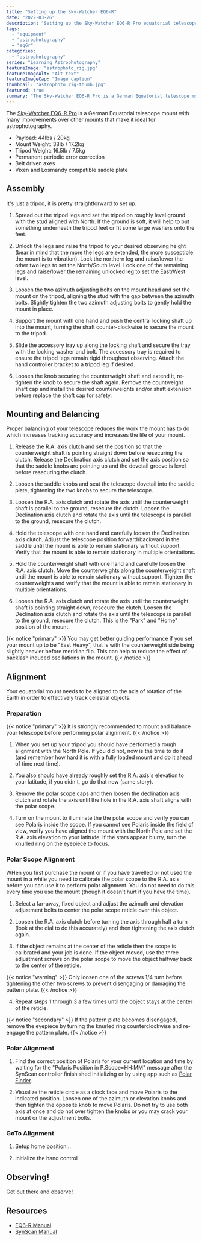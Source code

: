 ```yaml
---
title: "Setting up the Sky-Watcher EQ6-R"
date: "2022-03-26"
description: "Setting up the Sky-Watcher EQ6-R Pro equatorial telescope mount"
tags:
  - "equipment"
  - "astrophotography"
  - "eq6r"
categories:
  - "astrophotography"
series: "Learning Astrophotography"
featureImage: "astrophoto_rig.jpg"
featureImageAlt: "Alt text"
featureImageCap: "Image caption"
thumbnail: "astrophoto_rig-thumb.jpg"
featured: true
summary: "The Sky-Watcher EQ6-R Pro is a German Equatorial telescope mount with many improvements over other mounts that make it ideal for astrophotography."
---
```


The [Sky-Watcher EQ6-R Pro](https://www.skywatcherusa.com/products/eq6-r-pro) is a German Equatorial telescope mount with many improvements over other mounts that make it ideal for astrophotography.

- Payload: 44lbs / 20kg
- Mount Weight: 38lb / 17.2kg
- Tripod Weight: 16.5lb / 7.5kg
- Permanent periodic error correction
- Belt driven axes
- Vixen and Losmandy compatible saddle plate

## Assembly

It's just a tripod, it is pretty straightforward to set up.

1. Spread out the tripod legs and set the tripod on roughly level ground with the stud aligned with North.
If the ground is soft, it will help to put something underneath the tripod feet or fit some large washers onto the feet.

2. Unlock the legs and raise the tripod to your desired observing height (bear in mind that the more the legs are extended, the more susceptible the mount is to vibration).
Lock the northern leg and raise/lower the other two legs to set the North/South level.
Lock one of the remaining legs and raise/lower the remaining unlocked leg to set the East/West level.

3. Loosen the two azimuth adjusting bolts on the mount head and set the mount on the tripod, aligning the stud with the gap between the azimuth bolts.
Slightly tighten the two azimuth adjusting bolts to gently hold the mount in place.

4. Support the mount with one hand and push the central locking shaft up into the mount, turning the shaft counter-clockwise to secure the mount to the tripod.

5. Slide the accessory tray up along the locking shaft and secure the tray with the locking washer and bolt.
The accessory tray is required to ensure the tripod legs remain rigid throughout observing.
Attach the hand controller bracket to a tripod leg if desired.

6. Loosen the knob securing the counterweight shaft and extend it, re-tighten the knob to secure the shaft again.
Remove the countweight shaft cap and install the desired counterweights and/or shaft extension before replace the shaft cap for safety.

## Mounting and Balancing

Proper balancing of your telescope reduces the work the mount has to do which increases tracking accuracy and increases the life of your mount.

1. Release the R.A. axis clutch and set the position so that the counterweight shaft is pointing straight down before resecuring the clutch.
Release the Declination axis clutch and set the axis position so that the saddle knobs are pointing up and the dovetail groove is level before resecuring the clutch.

2. Loosen the saddle knobs and seat the telescope dovetail into the saddle plate, tightening the two knobs to secure the telescope.

3. Loosen the R.A. axis clutch and rotate the axis until the counterweight shaft is parallel to the ground, resecure the clutch.
Loosen the Declination axis clutch and rotate the axis until the telescope is parallel to the ground, resecure the clutch.

4. Hold the telescope with one hand and carefully loosen the Declination axis clutch.
Adjust the telescope position forward/backward in the saddle until the mount is able to remain stationary without support.
Verify that the mount is able to remain stationary in multiple orientations.

5. Hold the counterweight shaft with one hand and carefully loosen the R.A. axis clutch.
Move the counterweights along the counterweight shaft until the mount is able to remain stationary without support.
Tighten the counterweights and verify that the mount is able to remain stationary in multiple orientations.

5. Loosen the R.A. axis clutch and rotate the axis until the counterweight shaft is pointing straight down, resecure the clutch.
Loosen the Declination axis clutch and rotate the axis until the telescope is parallel to the ground, resecure the clutch.
This is the "Park" and "Home" position of the mount.

{{< notice "primary" >}}
You may get better guiding performance if you set your mount up to be "East Heavy", that is with the counterweight side being slightly heavier before meridian flip.
This can help to reduce the effect of backlash induced oscillations in the mount.
{{< /notice >}}

## Alignment

Your equatorial mount needs to be aligned to the axis of rotation of the Earth in order to effectively track celestial objects.

### Preparation

{{< notice "primary" >}}
It is strongly recommended to mount and balance your telescope before performing polar alignment.
{{< /notice >}}

1. When you set up your tripod you should have performed a rough alignment with the North Pole.
If you did not, now is the time to do it (and remember how hard it is with a fully loaded mount and do it ahead of time next time).

2. You also should have already roughly set the R.A. axis's elevation to your latitude, if you didn't, go do that now (same story).

3. Remove the polar scope caps and then loosen the declination axis clutch and rotate the axis until the hole in the R.A. axis shaft aligns with the polar scope.

4. Turn on the mount to illuminate the the polar scope and verify you can see Polaris inside the scope. If you cannot see Polaris inside the field of view, verify you have aligned the mount with the North Pole and set the R.A. axis elevation to your latitude. If the stars appear blurry, turn the knurled ring on the eyepiece to focus.

### Polar Scope Alignment

WHen you first purchase the mount or if you have travelled or not used the mount in a while you need to calibrate the polar scope to the R.A. axis before you can use it to perform polar alignment.
You do not need to do this every time you use the mount (though it doesn't hurt if you have the time).

1. Select a far-away, fixed object and adjust the azimuth and elevation adjustment bolts to center the polar scope reticle over this object.

2. Loosen the R.A. axis clutch before turning the axis through half a turn (look at the dial to do this accurately) and then tightening the axis clutch again.

3. If the object remains at the center of the reticle then the scope is calibrated and your job is done.
If the object moved, use the three adjustment screws on the polar scope to move the object halfway back to the center of the reticle.

{{< notice "warning" >}}
Only loosen one of the screws 1/4 turn before tightening the other two screws to prevent disengaging or damaging the pattern plate.
{{< /notice >}}

4. Repeat steps 1 through 3 a few times until the object stays at the center of the reticle.

{{< notice "secondary" >}}
If the pattern plate becomes disengaged, remove the eyepiece by turning the knurled ring counterclockwise and re-engage the pattern plate.
{{< /notice >}}

### Polar Alignment

1. Find the correct position of Polaris for your current location and time by waiting for the "Polaris Position in P.Scope=HH:MM" message after the SynScan controller finishished initializing or by using app such as [Polar Finder](https://play.google.com/store/apps/details?id=com.techhead.polarfinder&hl=en).

2. Visualize the reticle circle as a clock face and move Polaris to the indicated position.
Loosen one of the azimuth or elevation knobs and then tighten the opposite knob to move Polaris.
Do not try to use both axis at once and do not over tighten the knobs or you may crack your mount or the adjustment bolts.

### GoTo Alignment

1. Setup home position...

2. Initialize the hand control

## Observing!

Get out there and observe!

## Resources

- [EQ6-R Manual](eq6-r_manual.pdf)
- [SynScan Manual](synscan_manual.pdf)
